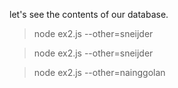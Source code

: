 let's see the contents of our database.

<!--
    var records = await getAllRecords();

    if(records && records.length > 0) {
        // TODO: print the contents of the array
        console.table(records);
        return;
    }
-->


<!--
    async function getAllRecords() {
        var result = await SQL3.all(
            `
                SELECT
                    Other.data AS 'other',
                    Something.data AS 'something'
                FROM
                    Something JOIN Other
                    ON (Something.otherID = Other.id)
                ORDER BY
                    Other.id DESC, Something.data ASC
            `
        );

        if (result && result.length > 0) {
            return result;
        }
    }
-->

<!-- TERMINAL -->
> node ex2.js --other=sneijder

<!--
    OUTPUT:
        Success!
        ┌─────────┬────────────┬───────────┐
        │ (index) │   other    │ something │
        ├─────────┼────────────┼───────────┤
        │    0    │ 'sneijder' │ 444653386 │
        └─────────┴────────────┴───────────┘
-->

<!-- TERMINAL -->
> node ex2.js --other=sneijder
<!--
    OUTPUT:
        Success!
        ┌─────────┬────────────┬───────────┐
        │ (index) │   other    │ something │
        ├─────────┼────────────┼───────────┤
        │    0    │ 'sneijder' │  1286320  │
        │    1    │ 'sneijder' │ 444653386 │
        └─────────┴────────────┴───────────┘  
-->

<!-- TERMINAL -->
> node ex2.js --other=nainggolan
<!--
    OUTPUT:
        Success!
        ┌─────────┬──────────────┬───────────┐
        │ (index) │    other     │ something │
        ├─────────┼──────────────┼───────────┤
        │    0    │ 'nainggolan' │ 324989035 │
        │    1    │  'sneijder'  │  1286320  │
        │    2    │  'sneijder'  │ 444653386 │
        └─────────┴──────────────┴───────────┘
-->
